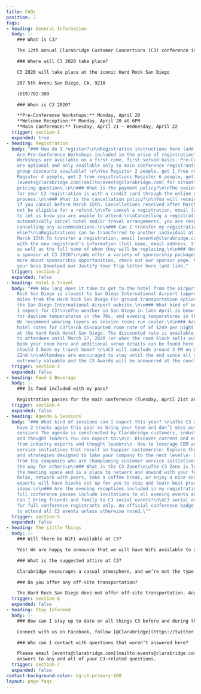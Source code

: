 ```yaml
---
title: FAQs
position: 7
faqs:
- heading: General Information
  body: |-
    ### What is C3?

    The 12th annual Clarabridge Customer Connections (C3) conference is the leading event for customer experience management and social customer service professionals. This 3-day event features a lineup of cutting-edge keynote speakers and more than 30 sessions featuring Clarabridge customers, partners, and analysts. The agenda is made up of 3 tracks, industry-specific sessions, as well as the opportunity for hands-on training with Clarabridge experts during advanced sessions for customers.

    ### Where will C3 2020 take place?

    C3 2020 will take place at the iconic Hard Rock San Diego

    207 5th Avenu San Diego, CA. 9210

    (619)702-300

    ### When is C3 2020?

    **Pre-Conference Workshops:** Monday, April 20
    **Welcome Reception:** Monday, April 20 at 6PM
    **Main Conference:** Tuesday, April 21 – Wednesday, April 22
  trigger: section-1
  expanded: true
- heading: Registration
  body: "### How do I register?\n\nRegistration instructions here (add link)\n\n###
    Are Pre-Conference Workshops included in the price of registration?\n\nYes, Pre-Conference
    Workshops are available on a first come, first served basis. Pre-Conference Workshops
    are optional and only available only to main conference registrants.\n\n### Are
    group discounts available? \n\nYes Register 2 people, get 1 free registration
    Register 4 people, get 2 free registrations Register 6 people, get 3 free registrations\n\nContact
    [events@clarabridge.com](mailto:events@clarabridge.com) for situation-specific
    pricing questions.\n\n### What is the payment policy?\n\nThe easiest way to pay
    for your C3 registration is with a credit card through the online registration
    process.\n\n### What is the cancellation policy?\n\nYou will receive a full refund
    if you cancel before March 15th. Cancellations received after March 15th will
    not be eligible for a refund.\n\nTo cancel a registration, email [events@clarabridge.com](mailto:events@clarabridge.com)
    to let us know you are unable to attend.\n\nCancelling a registration does not
    automatically cancel hotel and/or travel arrangements, you are responsible for
    cancelling any accommodations.\n\n### Can I transfer my registration to someone
    else?\n\nRegistrations can be transferred to another individual at no charge until
    March 15th To transfer a registration, email [events@clarabridge.com](mailto:events@clarabridge.com)
    with the new registrant’s information (full name, email address, title, company)
    as well as the full name of whom they will be replacing.\n\n### How can I become
    a sponsor at C3 2020?\n\nWe offer a variety of sponsorship packages. To learn
    more about sponsorship opportunities, check out our sponsor page. Need help convincing
    your boss Download our Justify Your Trip letter here (add link."
  trigger: section-2
  expanded: false
- heading: Hotel & Travel
  body: "### How long does it take to get to the hotel from the airport? \n\nThe Hard
    Rock San Diego is closest to San Diego International Airport (approximately 4
    miles from the Hard Rock San Diego For ground transportation options please visit
    the San Diego International Airport website.\n\n### What kind of weather should
    I expect for C3?\n\nThe weather in San Diego in late April is beautiful! Plan
    for daytime temperatures in the 70s, and evening temperatures in the upper-50s.
    We recommend wearing layers as session rooms run cooler.\n\n### Are there special
    hotel rates for C3?\n\nA discounted room rate of of $249 per night has been secured
    at the Hard Rock Hotel San Diego. The discounted rate is available exclusively
    to attendees until March 27, 2020 (or when the room block sells out). You can
    book your room here and additional venue details can be found here.\n\n### When
    should I book my travel home? \n\nC3 will conclude around 3 PM on Wednesday, April
    22nd.\n\nAttendees are encouraged to stay until the end since all sessions are
    extremely valuable and the CX Awards will be announced at the conclusion of C3."
  trigger: section-3
  expanded: false
- heading: Food & Beverage
  body: |-
    ### Is food included with my pass?

    Registration passes for the main conference (Tuesday, April 21st and Wednesday, April 22nd) include breakfast, snacks during breaks, lunch and dinner. The Hard Rock offers a variety of dining options as well.
  trigger: section-4
  expanded: false
- heading: Agenda & Sessions
  body: "### What kind of sessions can I expect this year? \n\nThe C3 agenda will
    have 2 tracks again this year so bring your team and don’t miss out on these valuable
    sessions The agenda is constructed by Clarabridge customers, industry analysts
    and thought leaders You can expect to:\n\n- Discover current and emerging trends
    from industry experts and thought leaders\n- How to leverage CEM and digital customer
    service initiatives that result in happier customers\n- Explore the latest products
    and strategies designed to take your company to the next level\n- Learn best practices
    from top companies who are championing customer service initiatives and paving
    the way for others\n\n### What is the C3 Zone?\n\nThe C3 Zone is located amongst
    the meeting space and is a place to network and unwind with your fellow attendees.
    Relax, network with peers, take a coffee break, or enjoy a nice snack Clarabridge
    experts will have kiosks set up for you to stop and learn best practices and exchange
    ideas.\n\n### Are the evening receptions included in my registration? \n\nYes,
    full conference passes include invitations to all evening events and receptions.\n\n###
    Can I bring friends and family to C3 social events?\n\nC3 social events are exclusively
    for full conference registrants only. An official conference badge is required
    to attend all C3 events unless otherwise noted.\""
  trigger: section-5
  expanded: false
- heading: The Little Things
  body: |-
    ### Will there be WiFi available at C3?

    Yes! We are happy to announce that we will have WiFi available to all attendees. Login information will be available when you arrive at C3.

    ### What is the suggested attire at C3?

    Clarabridge encourages a casual atmosphere, and we’re not the type to impose a dress code. So wear whatever makes you comfortable, but you can’t go wrong with business casual. You may want to bring an extra layer to cover up, as session rooms can sometimes get a bit chilly.

    ### Do you offer any off-site transportation?

    The Hard Rock San Diego does not offer off-site transportation. Any additional transportation off-site will be at your personal expense and coordination.
  trigger: section-6
  expanded: false
- heading: Stay Informed
  body: |-
    ### How can I stay up to date on all things C3 before and during the event?

    Connect with us on Facebook, follow [@Clarabridge](https://twitter.com/Clarabridge) on Twitter and keep up with all things C3 with hashtag ['#C320'](https://twitter.com/search?q=C320&src=typed_query) on social media.

    ### Who can I contact with questions that weren’t answered here?

    Please email [events@clarabridge.com](mailto:events@clarabridge.com) for
    answers to any and all of your C3-related questions.
  trigger: section-7
  expanded: false
contact-background-color: bg-cb-primary-100
layout: page-faqs
---
```


